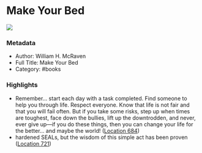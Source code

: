 # Make Your Bed

![](https://images-na.ssl-images-amazon.com/images/I/51D8tEOmerL._SL200_.jpg)

### Metadata

- Author: William H. McRaven
- Full Title: Make Your Bed
- Category: #books

### Highlights

- Remember… start each day with a task completed. Find someone to help you through life. Respect everyone. Know that life is not fair and that you will fail often. But if you take some risks, step up when times are toughest, face down the bullies, lift up the downtrodden, and never, ever give up—if you do these things, then you can change your life for the better… and maybe the world! ([Location 684](https://readwise.io/to_kindle?action=open&asin=B01KFJGT50&location=684))
- hardened SEALs, but the wisdom of this simple act has been proven ([Location 721](https://readwise.io/to_kindle?action=open&asin=B01KFJGT50&location=721))

